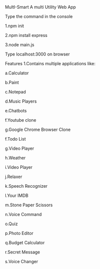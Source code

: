 MultI-Smart
A multi Utility Web App

Type the command in the console

1.npm init

2.npm install express

3.node main.js

Type localhost:3000 on browser

Features
1.Contains multiple applications like:

a.Calculator

b.Paint

c.Notepad

d.Music Players

e.Chatbots

f.Youtube clone

g.Google Chrome Browser Clone

f.Todo List

g.Video Player

h.Weather

i.Video Player

j.Relaxer

k.Speech Recognizer

l.Your IMDB

m.Stone Paper Scissors

n.Voice Command

o.Quiz

p.Photo Editor

q.Budget Calculator

r.Secret Message

s.Voice Changer
